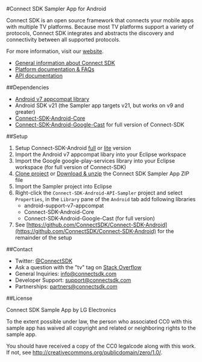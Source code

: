 #Connect SDK Sampler App for Android

Connect SDK is an open source framework that connects your mobile apps with multiple TV platforms. Because most TV platforms support a variety of protocols, Connect SDK integrates and abstracts the discovery and connectivity between all supported protocols.

For more information, visit our [website](http://www.connectsdk.com/).

* [General information about Connect SDK](http://www.connectsdk.com/discover/)
* [Platform documentation & FAQs](http://www.connectsdk.com/docs/android/)
* [API documentation](http://www.connectsdk.com/apis/android/)

##Dependencies
- [Android v7 appcompat library](http://developer.android.com/tools/support-library/features.html#v7-appcompat)
- Android SDK v21 (the Sampler app targets v21, but works on v9 and greater)
- [Connect-SDK-Android-Core](https://github.com/ConnectSDK/Connect-SDK-Android-Core)
- [Connect-SDK-Android-Google-Cast](https://github.com/ConnectSDK/Connect-SDK-Android-Google-Cast) for full version of Connect-SDK

##Setup
1. Setup Connect-SDK-Android [full](https://github.com/ConnectSDK/Connect-SDK-Android) or [lite](https://github.com/ConnectSDK/Connect-SDK-Android-Lite) version
2. Import the Android v7 appcompat libary into your Eclipse workspace
3. Import the Google google-play-services library into your Eclipse workspace (for full version of Connect-SDK)
4. [Clone project](https://github.com/ConnectSDK/Connect-SDK-Android-API-Sampler) or [Download & unzip](https://github.com/ConnectSDK/Connect-SDK-Android-API-Sampler/archive/master.zip) the Connect SDK Sampler App ZIP file
5. Import the Sampler project into Eclipse
6. Right-click the `Connect-SDK-Android-API-Sampler` project and select `Properties`, in the `Library` pane of the `Android` tab add following libraries
   - android-support-v7-appcompat
   - Connect-SDK-Android-Core
   - Connect-SDK-Android-Google-Cast (for full version)
8. See [https://github.com/ConnectSDK/Connect-SDK-Android](https://github.com/ConnectSDK/Connect-SDK-Android) for the remainder of the setup

##Contact
* Twitter: [@ConnectSDK](https://www.twitter.com/ConnectSDK)
* Ask a question with the "tv" tag on [Stack Overflow](http://stackoverflow.com/tags/tv)
* General Inquiries: info@connectsdk.com
* Developer Support: support@connectsdk.com
* Partnerships: partners@connectsdk.com

##License

Connect SDK Sample App by LG Electronics

To the extent possible under law, the person who associated CC0 with
this sample app has waived all copyright and related or neighboring rights
to the sample app.

You should have received a copy of the CC0 legalcode along with this
work. If not, see http://creativecommons.org/publicdomain/zero/1.0/.